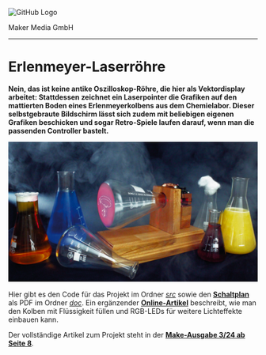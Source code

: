 ![GitHub Logo](http://www.heise.de/make/icons/make_logo.png)

Maker Media GmbH

***

# Erlenmeyer-Laserröhre

**Nein, das ist keine antike Oszilloskop-Röhre, die hier als Vektordisplay arbeitet: Stattdessen zeichnet ein Laserpointer die Grafiken auf den mattierten Boden eines Erlenmeyerkolbens aus dem Chemielabor. Dieser selbstgebraute Bildschirm lässt sich zudem mit beliebigen eigenen Grafiken beschicken und sogar Retro-Spiele laufen darauf, wenn man die passenden Controller bastelt.**

![Aufmacherbild aus dem Heft](./doc/Anriss.png)

Hier gibt es den Code für das Projekt im Ordner _[src](./src/)_ sowie den **[Schaltplan](./doc/Schaltplan.pdf)** als PDF im Ordner _[doc](./doc/)_. Ein ergänzender **[Online-Artikel](https://heise.de/-9717333)** beschreibt, wie man den Kolben mit Flüssigkeit füllen und RGB-LEDs für weitere Lichteffekte einbauen kann.

Der vollständige Artikel zum Projekt steht in der **[Make-Ausgabe 3/24 ab Seite 8](https://www.heise.de/select/make)**.